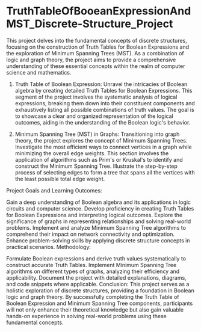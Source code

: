 # TruthTableOfBooeanExpressionAndMST_Discrete-Structure_Project
This project delves into the fundamental concepts of discrete structures, focusing on the construction of Truth Tables for Boolean Expressions and the exploration of Minimum Spanning Trees (MST).
As a combination of logic and graph theory, the project aims to provide a comprehensive understanding of these essential concepts within the realm of computer science and mathematics.

1. Truth Table of Boolean Expression:
Unravel the intricacies of Boolean algebra by creating detailed Truth Tables for Boolean Expressions. This segment of the project involves the systematic analysis of logical expressions, breaking them down into their constituent components and exhaustively listing all possible combinations of truth values. The goal is to showcase a clear and organized representation of the logical outcomes, aiding in the understanding of the Boolean logic's behavior.

2. Minimum Spanning Tree (MST) in Graphs:
Transitioning into graph theory, the project explores the concept of Minimum Spanning Trees. Investigate the most efficient ways to connect vertices in a graph while minimizing the overall edge weights. This section involves the application of algorithms such as Prim's or Kruskal's to identify and construct the Minimum Spanning Tree. Illustrate the step-by-step process of selecting edges to form a tree that spans all the vertices with the least possible total edge weight.

Project Goals and Learning Outcomes:

Gain a deep understanding of Boolean algebra and its applications in logic circuits and computer science.
Develop proficiency in creating Truth Tables for Boolean Expressions and interpreting logical outcomes.
Explore the significance of graphs in representing relationships and solving real-world problems.
Implement and analyze Minimum Spanning Tree algorithms to comprehend their impact on network connectivity and optimization.
Enhance problem-solving skills by applying discrete structure concepts in practical scenarios.
Methodology:

Formulate Boolean expressions and derive truth values systematically to construct accurate Truth Tables.
Implement Minimum Spanning Tree algorithms on different types of graphs, analyzing their efficiency and applicability.
Document the project with detailed explanations, diagrams, and code snippets where applicable.
Conclusion:
This project serves as a holistic exploration of discrete structures, providing a foundation in Boolean logic and graph theory. By successfully completing the Truth Table of Boolean Expression and Minimum Spanning Tree components, participants will not only enhance their theoretical knowledge but also gain valuable hands-on experience in solving real-world problems using these fundamental concepts.
